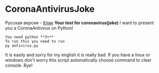 # CoronaAntivirusJoke
Русская версия - [Клик](https://github.com/Alexandr16/CoronaAntivirusJoke/blob/master/RUREADME.md)
**Your test for coronavirus(joke)**
I want to present you a CoronaAntivirus on Python!
```
You need python **3+**
To run this you need to run 
py antivirus.py
```
It is easily and sorry for my english it is really bad.
If you have a linux or windows don't worry this script automatically choose command to clear console.
Bye!
